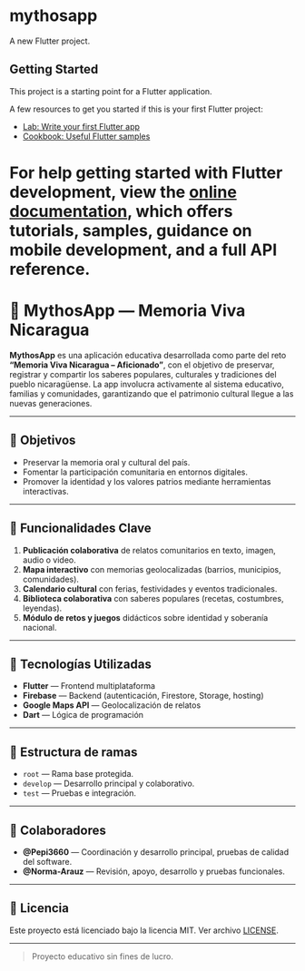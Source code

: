 
# mythosapp

A new Flutter project.

## Getting Started

This project is a starting point for a Flutter application.

A few resources to get you started if this is your first Flutter project:

- [Lab: Write your first Flutter app](https://docs.flutter.dev/get-started/codelab)
- [Cookbook: Useful Flutter samples](https://docs.flutter.dev/cookbook)

For help getting started with Flutter development, view the
[online documentation](https://docs.flutter.dev/), which offers tutorials,
samples, guidance on mobile development, and a full API reference.
=======
# 📱 MythosApp — Memoria Viva Nicaragua

**MythosApp** es una aplicación educativa desarrollada como parte del reto **“Memoria Viva Nicaragua – Aficionado”**, con el objetivo de preservar, registrar y compartir los saberes populares, culturales y tradiciones del pueblo nicaragüense. La app involucra activamente al sistema educativo, familias y comunidades, garantizando que el patrimonio cultural llegue a las nuevas generaciones.

---

## 🎯 Objetivos

- Preservar la memoria oral y cultural del país.
- Fomentar la participación comunitaria en entornos digitales.
- Promover la identidad y los valores patrios mediante herramientas interactivas.

---

## 🧩 Funcionalidades Clave

1. **Publicación colaborativa** de relatos comunitarios en texto, imagen, audio o video.
2. **Mapa interactivo** con memorias geolocalizadas (barrios, municipios, comunidades).
3. **Calendario cultural** con ferias, festividades y eventos tradicionales.
4. **Biblioteca colaborativa** con saberes populares (recetas, costumbres, leyendas).
5. **Módulo de retos y juegos** didácticos sobre identidad y soberanía nacional.

---

## 🚀 Tecnologías Utilizadas

- **Flutter** — Frontend multiplataforma
- **Firebase** — Backend (autenticación, Firestore, Storage, hosting)
- **Google Maps API** — Geolocalización de relatos
- **Dart** — Lógica de programación

---

## 📁 Estructura de ramas

- `root` — Rama base protegida.
- `develop` — Desarrollo principal y colaborativo.
- `test` — Pruebas e integración.

---

## 👤 Colaboradores

- **@Pepi3660** — Coordinación y desarrollo principal, pruebas de calidad del software.
- **@Norma-Arauz** — Revisión, apoyo, desarrollo y pruebas funcionales.

---

## 📝 Licencia

Este proyecto está licenciado bajo la licencia MIT. Ver archivo [LICENSE](LICENSE).

---

> Proyecto educativo sin fines de lucro.

